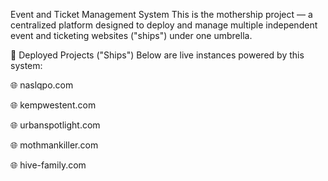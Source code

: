 Event and Ticket Management System
This is the mothership project — a centralized platform designed to deploy and manage multiple independent event and ticketing websites ("ships") under one umbrella.

🚀 Deployed Projects ("Ships")
Below are live instances powered by this system:

🌐 naslqpo.com

🌐 kempwestent.com

🌐 urbanspotlight.com

🌐 mothmankiller.com

🌐 hive-family.com

